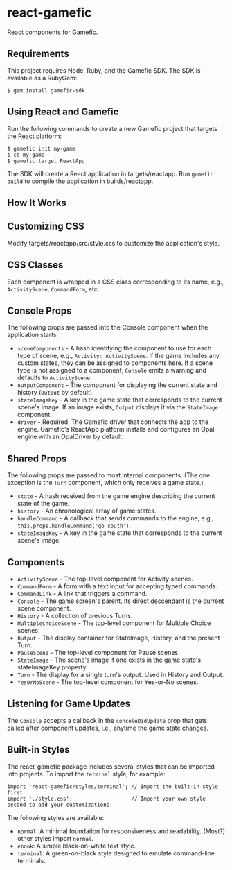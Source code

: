 # react-gamefic

React components for Gamefic.

## Requirements

This project requires Node, Ruby, and the Gamefic SDK. The SDK is available as a RubyGem:

    $ gem install gamefic-sdk

## Using React and Gamefic

Run the following commands to create a new Gamefic project that targets the React platform:

    $ gamefic init my-game
	$ cd my-game
	$ gamefic target ReactApp

The SDK will create a React application in targets/reactapp. Run `gamefic build` to compile the application in builds/reactapp.

## How It Works

## Customizing CSS

Modify targets/reactapp/src/style.css to customize the application's style.

## CSS Classes

Each component is wrapped in a CSS class corresponding to its name, e.g., `ActivityScene`, `CommandForm`, etc.

## Console Props

The following props are passed into the Console component when the application starts.

* `sceneComponents` - A hash identifying the component to use for each type of scene, e.g., `Activity: ActivityScene`. If the game includes any custom states, they can be assigned to components here. If a scene type is not assigned to a component, `Console` emits a warning and defaults to `ActivityScene`.
* `outputComponent` - The component for displaying the current state and history (`Output` by default).
* `stateImageKey` - A key in the game state that corresponds to the current scene's image. If an image exists, `Output` displays it via the `StateImage` component.
* `driver` - Required. The Gamefic driver that connects the app to the engine. Gamefic's ReactApp platform installs and configures an Opal engine with an OpalDriver by default.

## Shared Props

The following props are passed to most internal components. (The one exception is the `Turn` component, which only receives a game state.)

* `state` - A hash received from the game engine describing the current state of the game.
* `history` - An chronological array of game states.
* `handleCommand` - A callback that sends commands to the engine, e.g., `this.props.handleCommand('go south')`.
* `stateImageKey` - A key in the game state that corresponds to the current scene's image.

## Components

* `ActivityScene` - The top-level component for Activity scenes.
* `CommandForm` - A form with a text input for accepting typed commands.
* `CommandLink` - A link that triggers a command.
* `Console` - The game screen's parent. Its direct descendant is the current scene component.
* `History` - A collection of previous Turns.
* `MultipleChoiceScene` - The top-level component for Multiple Choice scenes.
* `Output` - The display container for StateImage, History, and the present Turn.
* `PauseScene` - The top-level component for Pause scenes.
* `StateImage` - The scene's image if one exists in the game state's stateImageKey property.
* `Turn` - The display for a single turn's output. Used in History and Output.
* `YesOrNoScene` - The top-level component for Yes-or-No scenes.

## Listening for Game Updates

The `Console` accepts a callback in the `consoleDidUpdate` prop that gets called after component updates, i.e., anytime the game state changes.

## Built-in Styles

The react-gamefic package includes several styles that can be imported into projects. To import the `terminal` style, for example:

    import 'react-gamefic/styles/terminal'; // Import the built-in style first
    import './style.css';                   // Import your own style second to add your customizations

The following styles are available:

* `normal`: A minimal foundation for responsiveness and readability. (Most?) other styles import `normal`.
* `ebook`: A simple black-on-white text style.
* `terminal`: A green-on-black style designed to emulate command-line terminals.
